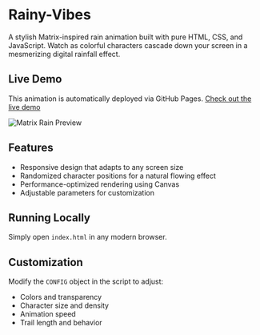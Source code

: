 # Rainy-Vibes

A stylish Matrix-inspired rain animation built with pure HTML, CSS, and JavaScript. Watch as colorful characters cascade down your screen in a mesmerizing digital rainfall effect.

## Live Demo

This animation is automatically deployed via GitHub Pages. [Check out the live demo](https://michaelmw.github.io/Rainy-Vibes/)

![Matrix Rain Preview](https://raw.githubusercontent.com/MichaelMW/Rainy-Vibes/main/preview.gif)

## Features

- Responsive design that adapts to any screen size
- Randomized character positions for a natural flowing effect
- Performance-optimized rendering using Canvas
- Adjustable parameters for customization

## Running Locally

Simply open `index.html` in any modern browser.

## Customization

Modify the `CONFIG` object in the script to adjust:
- Colors and transparency
- Character size and density
- Animation speed
- Trail length and behavior